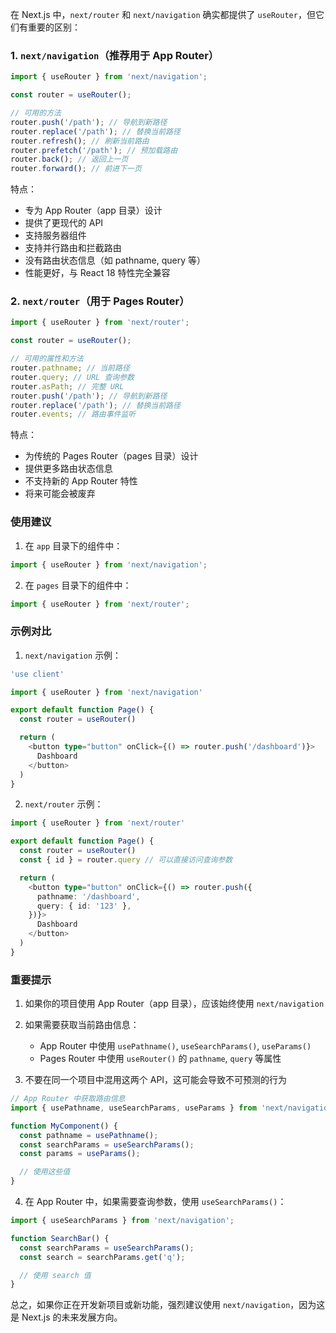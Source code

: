 在 Next.js 中，`next/router` 和 `next/navigation` 确实都提供了 `useRouter`，但它们有重要的区别：

### 1. `next/navigation`（推荐用于 App Router）

```typescript
import { useRouter } from 'next/navigation';

const router = useRouter();

// 可用的方法
router.push('/path'); // 导航到新路径
router.replace('/path'); // 替换当前路径
router.refresh(); // 刷新当前路由
router.prefetch('/path'); // 预加载路由
router.back(); // 返回上一页
router.forward(); // 前进下一页
```

特点：

- 专为 App Router（app 目录）设计
- 提供了更现代的 API
- 支持服务器组件
- 支持并行路由和拦截路由
- 没有路由状态信息（如 pathname, query 等）
- 性能更好，与 React 18 特性完全兼容

### 2. `next/router`（用于 Pages Router）

```typescript
import { useRouter } from 'next/router';

const router = useRouter();

// 可用的属性和方法
router.pathname; // 当前路径
router.query; // URL 查询参数
router.asPath; // 完整 URL
router.push('/path'); // 导航到新路径
router.replace('/path'); // 替换当前路径
router.events; // 路由事件监听
```

特点：

- 为传统的 Pages Router（pages 目录）设计
- 提供更多路由状态信息
- 不支持新的 App Router 特性
- 将来可能会被废弃

### 使用建议

1. 在 `app` 目录下的组件中：

```typescript
import { useRouter } from 'next/navigation';
```

2. 在 `pages` 目录下的组件中：

```typescript
import { useRouter } from 'next/router';
```

### 示例对比

1. `next/navigation` 示例：

```typescript
'use client'

import { useRouter } from 'next/navigation'

export default function Page() {
  const router = useRouter()

  return (
    <button type="button" onClick={() => router.push('/dashboard')}>
      Dashboard
    </button>
  )
}
```

2. `next/router` 示例：

```typescript
import { useRouter } from 'next/router'

export default function Page() {
  const router = useRouter()
  const { id } = router.query // 可以直接访问查询参数

  return (
    <button type="button" onClick={() => router.push({
      pathname: '/dashboard',
      query: { id: '123' },
    })}>
      Dashboard
    </button>
  )
}
```

### 重要提示

1. 如果你的项目使用 App Router（app 目录），应该始终使用 `next/navigation`

2. 如果需要获取当前路由信息：

   - App Router 中使用 `usePathname()`, `useSearchParams()`, `useParams()`
   - Pages Router 中使用 `useRouter()` 的 `pathname`, `query` 等属性

3. 不要在同一个项目中混用这两个 API，这可能会导致不可预测的行为

```typescript
// App Router 中获取路由信息
import { usePathname, useSearchParams, useParams } from 'next/navigation';

function MyComponent() {
  const pathname = usePathname();
  const searchParams = useSearchParams();
  const params = useParams();

  // 使用这些值
}
```

4. 在 App Router 中，如果需要查询参数，使用 `useSearchParams()`：

```typescript
import { useSearchParams } from 'next/navigation';

function SearchBar() {
  const searchParams = useSearchParams();
  const search = searchParams.get('q');

  // 使用 search 值
}
```

总之，如果你正在开发新项目或新功能，强烈建议使用 `next/navigation`，因为这是 Next.js 的未来发展方向。
